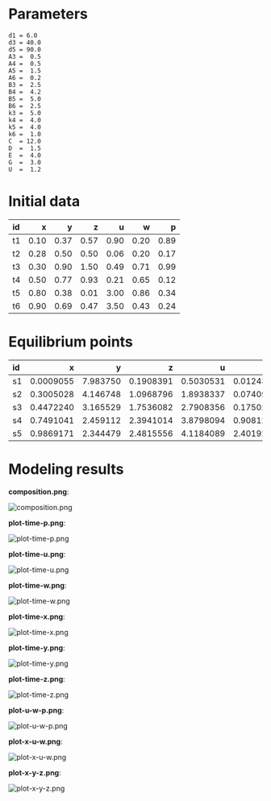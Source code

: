 # Parameters #
	d1 = 6.0
	d3 = 40.0
	d5 = 90.0
	A3 =  0.5
	A4 =  0.5
	A5 =  1.5
	A6 =  0.2
	B3 =  2.5
	B4 =  4.2
	B5 =  5.0
	B6 =  2.5
	k3 =  5.0
	k4 =  4.0
	k5 =  4.0
	k6 =  1.0
	C  = 12.0
	D  =  1.5
	E  =  4.0
	G  =  3.0
	U  =  1.2

# Initial data #
|id  |     x|     y|     z|     u|     w|     p|
|:---|-----:|-----:|-----:|-----:|-----:|-----:|
|t1  |  0.10|  0.37|  0.57|  0.90|  0.20|  0.89|
|t2  |  0.28|  0.50|  0.50|  0.06|  0.20|  0.17|
|t3  |  0.30|  0.90|  1.50|  0.49|  0.71|  0.99|
|t4  |  0.50|  0.77|  0.93|  0.21|  0.65|  0.12|
|t5  |  0.80|  0.38|  0.01|  3.00|  0.86|  0.34|
|t6  |  0.90|  0.69|  0.47|  3.50|  0.43|  0.24|


# Equilibrium points #
|id  |          x|         y|          z|          u|          w|         p|
|:---|----------:|---------:|----------:|----------:|----------:|---------:|
|s1  |  0.0009055|  7.983750|  0.1908391|  0.5030531|  0.0124303|  1.126256|
|s2  |  0.3005028|  4.146748|  1.0968796|  1.8938337|  0.0740900|  1.405905|
|s3  |  0.4472240|  3.165529|  1.7536082|  2.7908356|  0.1750210|  1.538954|
|s4  |  0.7491041|  2.459112|  2.3941014|  3.8798094|  0.9081260|  1.789466|
|s5  |  0.9869171|  2.344479|  2.4815556|  4.1184089|  2.4019283|  1.956284|


# Modeling results #
**composition.png**:

![composition.png](composition.png)

**plot-time-p.png**:

![plot-time-p.png](plot-time-p.png)

**plot-time-u.png**:

![plot-time-u.png](plot-time-u.png)

**plot-time-w.png**:

![plot-time-w.png](plot-time-w.png)

**plot-time-x.png**:

![plot-time-x.png](plot-time-x.png)

**plot-time-y.png**:

![plot-time-y.png](plot-time-y.png)

**plot-time-z.png**:

![plot-time-z.png](plot-time-z.png)

**plot-u-w-p.png**:

![plot-u-w-p.png](plot-u-w-p.png)

**plot-x-u-w.png**:

![plot-x-u-w.png](plot-x-u-w.png)

**plot-x-y-z.png**:

![plot-x-y-z.png](plot-x-y-z.png)

